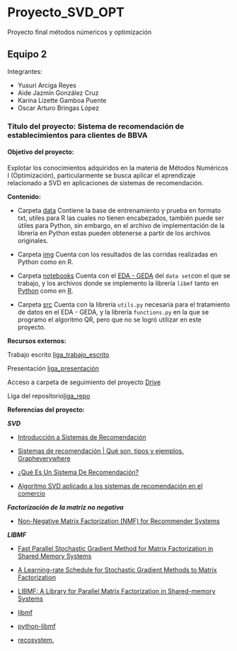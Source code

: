 # Proyecto_SVD_OPT
Proyecto final métodos númericos y optimización

## Equipo 2

Integrantes:

* Yusuri Arciga Reyes
* Aide Jazmín González Cruz
* Karina Lizette Gamboa Puente
* Oscar Arturo Bringas López


### **Título del proyecto**: Sistema de recomendación de establecimientos para clientes de BBVA


#### **Objetivo del proyecto**: 

Explotar los conocimientos adquiridos en la materia de Métodos Numéricos I (Optimización), particularmente se busca aplicar el aprendizaje relacionado a SVD en aplicaciones de sistemas de recomendación.

**Contenido:**

- Carpeta [data](https://github.com/AideJGC/Proyecto_SVD_OPT/tree/main/data) Contiene la base de entrenamiento y prueba en formato txt, utiles para R las cuales no tienen encabezados, también puede ser útiles para Python, sin embargo, en el archivo de implementación de la librería en Python estas pueden obtenerse a partir de los archivos originales.

- Carpeta [img](https://github.com/AideJGC/Proyecto_SVD_OPT/tree/main/img) Cuenta con los resultados de las corridas realizadas en Python como en R.

- Carpeta [notebooks](https://github.com/AideJGC/Proyecto_SVD_OPT/tree/main/notebooks) Cuenta con el [EDA - GEDA](https://github.com/AideJGC/Proyecto_SVD_OPT/blob/main/notebooks/EDA_BBVA.ipynb) del `data set`con el que se trabajo, y los archivos donde se implemento la librería `libmf` tanto en [Python](https://github.com/AideJGC/Proyecto_SVD_OPT/blob/main/notebooks/Implementacion_LIBMF_Python.ipynb) como en [R](https://github.com/AideJGC/Proyecto_SVD_OPT/blob/main/notebooks/Implementacion_LIBMF_R.Rmd).

- Carpeta [src](https://github.com/AideJGC/Proyecto_SVD_OPT/tree/main/src) Cuenta con la librería `utils.py` necesaria para el tratamiento de datos en el EDA - GEDA, y la librería `functions.py` en la que se programo el algoritmo QR, pero que no se logró utilizar en este proyecto.



**Recursos externos:**


Trabajo escrito [liga_trabajo_escrito](https://drive.google.com/drive/u/2/folders/1615XRAEYcm5-ao3OmS8FfB10SQJom5Ki)

Presentación [liga_presentación](https://docs.google.com/presentation/d/19ktgKm-Y7yiB1-d_LxG4JBRG6ZZ0iNlh00RU5qPILpw/edit#slide=id.p1)

Acceso a carpeta de seguimiento del proyecto [Drive](https://drive.google.com/drive/u/2/folders/1615XRAEYcm5-ao3OmS8FfB10SQJom5Ki)

Liga del repositorio[liga_repo](https://github.com/AideJGC/Proyecto_SVD_OPT/)


**Referencias del proyecto:**

***SVD***

* [Introducción a Sistemas de Recomendación](https://blog.bi-geek.com/introduccion-a-sistemas-de-recomendacion/)

* [Sistemas de recomendación | Qué son, tipos y ejemplos. Grapheverywhere](https://www.grapheverywhere.com/sistemas-de-recomendacion-que-son-tipos-y-ejemplos/)

* [¿Qué Es Un Sistema De Recomendación?](https://www.smarthint.co/es/que-es-un-sistema-de-recomendacion-2/)

* [Algoritmo SVD aplicado a los sistemas de recomendación en el comercio](https://revistas.udistrital.edu.co/index.php/tia/article/view/11827)


***Factorización de la matriz no negativa***

* [Non-Negative Matrix Factorization (NMF) for Recommender Systems](https://medium.com/@farnazgh73/non-negative-matrix-factorization-nmf-4798d29e8c62)


***LIBMF***

* [Fast Parallel Stochastic Gradient Method for Matrix Factorization in Shared Memory Systems](https://www.csie.ntu.edu.tw/~cjlin/papers/libmf/libmf_journal.pdf)

* [A Learning-rate Schedule for Stochastic Gradient Methods to Matrix Factorization](https://www.csie.ntu.edu.tw/~cjlin/papers/libmf/mf_adaptive_pakdd.pdf)

* [LIBMF: A Library for Parallel Matrix Factorization in Shared-memory Systems](https://www.csie.ntu.edu.tw/~cjlin/papers/libmf/libmf_open_source.pdf)

* [libmf](https://github.com/cjlin1/libmf)

* [python-libmf](https://github.com/PorkShoulderHolder/python-libmf/tree/master/libmf)

* [recosystem.](https://cran.r-project.org/web/packages/recosystem/recosystem.pdf)




